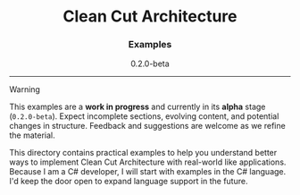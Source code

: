 <h1 align="center">Clean Cut Architecture</h1>
<h3 align="center">Examples</h3>
<p align="center">0.2.0-beta</p>

---

> [!WARNING]
> This examples are a **work in progress** and currently in its **alpha** stage (`0.2.0-beta`). Expect incomplete sections, evolving content, and potential changes in structure. Feedback and suggestions are welcome as we refine the material.

This directory contains practical examples to help you understand better ways to implement Clean Cut Architecture with real-world like applications. Because I am a C# developer, I will start with examples in the C# language. I'd keep the door open to expand language support in the future.
